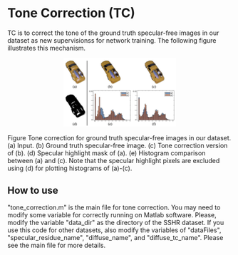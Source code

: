 # Tone Correction (TC)

TC is to correct the tone of the ground truth specular-free images in our dataset as new supervisionss for network training. The following figure illustrates this mechanism.

<p align=center><img width="50%" src="../../doc/tone_correction.jpg"/></p>

Figure Tone correction for ground truth specular-free images in our dataset. (a) Input. (b) Ground truth specular-free image. (c) Tone correction version of (b). (d) Specular highlight mask of (a). (e) Histogram comparison between (a) and (c). Note that the specular highlight pixels are excluded using (d) for plotting histograms of (a)-(c).

## How to use

"tone_correction.m" is the main file for tone correction. You may need to modify some variable for correctly running on Matlab software. Please, modify the variable "data_dir" as the directory of the SSHR dataset. If you use this code for other datasets, also modify the variables of "dataFiles", "specular_residue_name", "diffuse_name", and "diffuse_tc_name". Please see the main file for more details.
